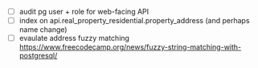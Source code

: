 - [ ] audit pg user + role for web-facing API
- [ ] index on api.real_property_residential.property_address (and perhaps name change)
- [ ] evaulate address fuzzy matching https://www.freecodecamp.org/news/fuzzy-string-matching-with-postgresql/